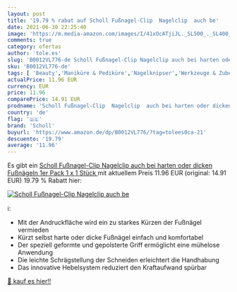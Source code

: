 ```yaml
---
layout: post
title: '19.79 % rabat auf Scholl Fußnagel-Clip  Nagelclip  auch be'
date: 2021-06-30 22:25:40
image: 'https://m.media-amazon.com/images/I/41xOcATjiJL._SL500_._SL400_.jpg'
comments: true
category: ofertas
author: 'tole.es'
slug: 'B0012VL776-de Scholl Fußnagel-Clip Nagelclip auch bei harten oder dicken...'
sku: 'B0012VL776-de'
tags: [ 'Beauty','Maniküre & Pediküre','Nagelknipser','Werkzeuge & Zubehör','scholl', ]
actualPrice: 11.96 EUR
currency: EUR
price: 11.96
comparePrice: 14.91 EUR
prodname: 'Scholl Fußnagel-Clip  Nagelclip  auch bei harten oder dicken Fußnägeln  1er Pack  1 x 1 Stück '
country: 'de'
flag: '🇩🇪'
brand: 'Scholl'
buyurl: 'https://www.amazon.de/dp/B0012VL776/?tag=tolees0ca-21'
descuento: '19.79'
average: '11.96'
---
```


Es gibt ein [Scholl Fußnagel-Clip  Nagelclip  auch bei harten oder dicken Fußnägeln  1er Pack  1 x 1 Stück ](https://www.amazon.de/dp/B0012VL776/?tag=tolees0ca-21) mit aktuellem Preis 11.96 EUR (original: 14.91 EUR) 19.79 % Rabatt hier:

[![Scholl Fußnagel-Clip  Nagelclip  auch be](https://m.media-amazon.com/images/I/41xOcATjiJL._SL500_._SL400_.jpg)](https://www.amazon.de/dp/B0012VL776/?tag=tolees0ca-21)

ℹ️:

- Mit der Andruckfläche wird ein zu starkes Kürzen der Fußnägel vermieden
- Kürzt selbst harte oder dicke Fußnägel einfach und komfortabel
- Der speziell geformte und gepolsterte Griff ermöglicht eine mühelose Anwendung
- Die leichte Schrägstellung der Schneiden erleichtert die Handhabung
- Das innovative Hebelsystem reduziert den Kraftaufwand spürbar

[🛒 kauf es hier!!](https://www.amazon.de/dp/B0012VL776/?tag=tolees0ca-21)
